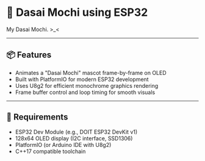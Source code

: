 # 🥯 Dasai Mochi using ESP32

My Dasai Mochi. >_<

---

## 📦 Features

- Animates a "Dasai Mochi" mascot frame-by-frame on OLED
- Built with PlatformIO for modern ESP32 development
- Uses U8g2 for efficient monochrome graphics rendering
- Frame buffer control and loop timing for smooth visuals

---

## 🧰 Requirements

- ESP32 Dev Module (e.g., DOIT ESP32 DevKit v1)
- 128x64 OLED display (I2C interface, SSD1306)
- PlatformIO (or Arduino IDE with U8g2)
- C++17 compatible toolchain

